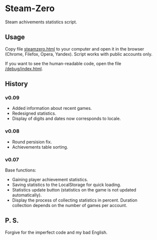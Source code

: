 # Steam-Zero
Steam achivements statistics script.

## Usage
Copy file [steamzero.html](https://github.com/levelost/steamzero/releases/download/v0.09/steamzero.html) to your computer and open it in the browser (Chrome, Filefox, Opera, Yandex). Script works with public accounts only.

If you want to see the human-readable code, open the file [/debug/index.html](https://github.com/levelost/steamzero/blob/master/debug/index.html).

## History
### v0.09
* Added information about recent games.
* Redesigned statistics.
* Display of digits and dates now corresponds to locale.
### v0.08
* Round persision fix.
* Achievements table sorting.
### v0.07
Base functions:
* Gaining player achievement statistics.
* Saving statistics to the LocalStorage for quick loading.
* Statistics update button (statistics on the game is not updated automatically).
* Display the process of collecting statistics in percent. Duration collection depends on the number of games per account.

## P. S.
Forgive for the imperfect code and my bad English.
